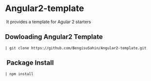 ﻿# Angular2-template
﻿
﻿It provides a template for Agular 2 starters

﻿Dowloading Angular2 Template
---------
    | git clone https://github.com/BengisuSahin/Angular2-template.git
﻿
Package Install
---------

    | npm install
